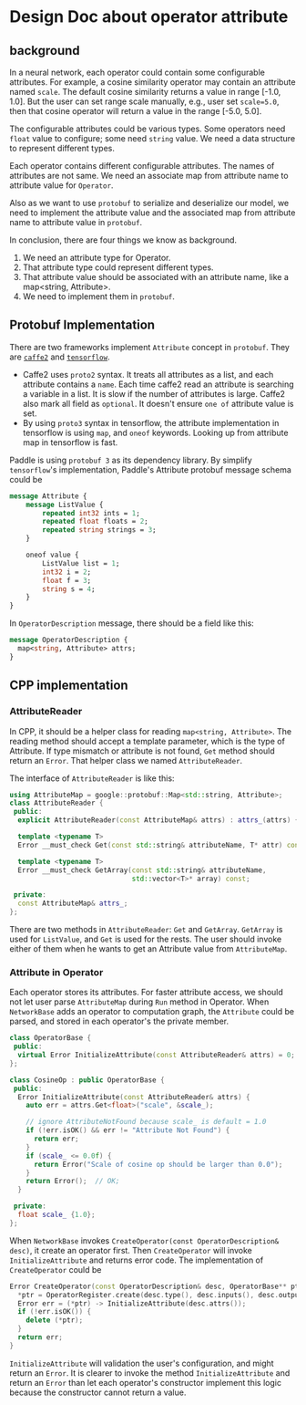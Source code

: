 # Design Doc about operator attribute

## background

In a neural network, each operator could contain some configurable attributes. For example, a cosine similarity operator may contain an attribute named `scale`. The default cosine similarity returns a value in range [-1.0, 1.0]. But the user can set range scale manually, e.g., user set `scale=5.0`, then that cosine operator will return a value in the range [-5.0, 5.0].

The configurable attributes could be various types. Some operators need `float` value to configure; some need `string` value.  We need a data structure to represent different types.

Each operator contains different configurable attributes. The names of attributes are not same.  We need an associate map from attribute name to attribute value for `Operator`.

Also as we want to use `protobuf` to serialize and deserialize our model, we need to implement the attribute value and the associated map from attribute name to attribute value in `protobuf`.

In conclusion, there are four things we know as background.

1. We need an attribute type for Operator.
1. That attribute type could represent different types.
1. That attribute value should be associated with an attribute name, like a map<string, Attribute>.
1. We need to implement them in `protobuf`.

## Protobuf Implementation

There are two frameworks implement `Attribute` concept in `protobuf`. They are [`caffe2`](https://github.com/caffe2/caffe2/blob/master/caffe2/proto/caffe2.proto#L98) and [`tensorflow`](https://github.com/tensorflow/tensorflow/blob/master/tensorflow/core/framework/attr_value.proto#L16).

* Caffe2 uses `proto2` syntax. It treats all attributes as a list, and each attribute contains a `name`. Each time caffe2 read an attribute is searching a variable in a list. It is slow if the number of attributes is large. Caffe2 also mark all field as `optional`. It doesn't ensure `one of` attribute value is set.
* By using `proto3` syntax in tensorflow, the attribute implementation in tensorflow is using `map`, and `oneof` keywords. Looking up from attribute map in tensorflow is fast.

Paddle is using `protobuf 3` as its dependency library. By simplify `tensorflow`'s implementation, Paddle's Attribute protobuf message schema could be

```protobuf
message Attribute {
    message ListValue {
        repeated int32 ints = 1;
        repeated float floats = 2;
        repeated string strings = 3;
    }

    oneof value {
        ListValue list = 1;
        int32 i = 2;
        float f = 3;
        string s = 4;
    }
}
```

In `OperatorDescription` message, there should be a field like this:

```protobuf
message OperatorDescription {
  map<string, Attribute> attrs;
}
```

## CPP implementation

### AttributeReader

In CPP, it should be a helper class for reading `map<string, Attribute>`. The reading method should accept a template parameter, which is the type of Attribute.  If type mismatch or attribute is not found, `Get` method should return an `Error`. That helper class we named `AttributeReader`.

The interface of `AttributeReader` is like this:

```cpp
using AttributeMap = google::protobuf::Map<std::string, Attribute>;
class AttributeReader {
 public:
  explicit AttributeReader(const AttributeMap& attrs) : attrs_(attrs) {}

  template <typename T>
  Error __must_check Get(const std::string& attributeName, T* attr) const;

  template <typename T>
  Error __must_check GetArray(const std::string& attributeName,
                              std::vector<T>* array) const;

 private:
  const AttributeMap& attrs_;
};
```

There are two methods in `AttributeReader`: `Get` and `GetArray`. `GetArray` is used for `ListValue`, and `Get` is used for the rests. The user should invoke either of them when he wants to get an Attribute value from `AttributeMap`.

### Attribute in Operator

Each operator stores its attributes. For faster attribute access, we should not let user parse `AttributeMap` during `Run` method in Operator. When `NetworkBase` adds an operator to computation graph, the `Attribute` could be parsed, and stored in each operator's the private member.

```cpp
class OperatorBase {
 public:
  virtual Error InitializeAttribute(const AttributeReader& attrs) = 0;
};

class CosineOp : public OperatorBase {
 public:
  Error InitializeAttribute(const AttributeReader& attrs) {
    auto err = attrs.Get<float>("scale", &scale_);

    // ignore AttributeNotFound because scale_ is default = 1.0
    if (!err.isOK() && err != "Attribute Not Found") {
      return err;
    }
    if (scale_ <= 0.0f) {
      return Error("Scale of cosine op should be larger than 0.0");
    }
    return Error();  // OK;
  }

 private:
  float scale_ {1.0};
};
```

When `NetworkBase` invokes `CreateOperator(const OperatorDescription& desc)`, it create an operator first. Then `CreateOperator` will invoke `InitializeAttribute` and returns error code. The implementation of `CreateOperator` could be

```cpp
Error CreateOperator(const OperatorDescription& desc, OperatorBase** ptr) {
  *ptr = OperatorRegister.create(desc.type(), desc.inputs(), desc.outputs());
  Error err = (*ptr) -> InitializeAttribute(desc.attrs());
  if (!err.isOK()) {
    delete (*ptr);
  }
  return err;
}
```

`InitializeAttribute` will validation the user's configuration, and might return an `Error`. It is clearer to invoke the method `InitializeAttribute` and return an `Error` than let each operator's constructor implement this logic because the constructor cannot return a value.
